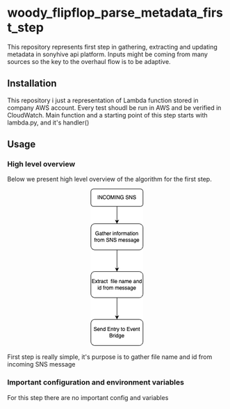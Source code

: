 # woody_flipflop_parse_metadata_first_step

This repository represents first step in gathering, extracting and
updating metadata in sonyhive api platform. Inputs might be coming 
from many sources so the key to the overhaul flow is to be adaptive.

## Installation
This repository i just a representation of Lambda function stored in
company AWS account. Every test shoudl be run in AWS and be verified
in CloudWatch. Main function and a starting point of this step starts
with lambda.py, and it's handler() 

## Usage

### High level overview
Below we present high level overview of the algorithm for the first
step.

<div align="center">
  <img src="./images/first_step.png" alt="First step flow">
</div>

First step is really simple, it's purpose is to gather file name
and id from incoming SNS message

### Important configuration and environment variables

For this step there are no important config and variables